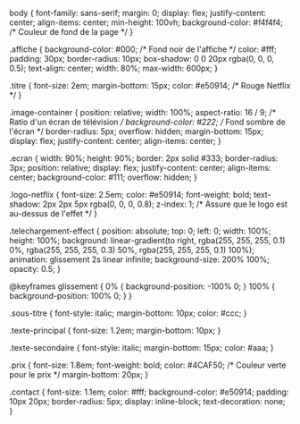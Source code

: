 

body {
    font-family: sans-serif;
    margin: 0;
    display: flex;
    justify-content: center;
    align-items: center;
    min-height: 100vh;
    background-color: #f4f4f4; /* Couleur de fond de la page */
}

.affiche {
    background-color: #000; /* Fond noir de l'affiche */
    color: #fff;
    padding: 30px;
    border-radius: 10px;
    box-shadow: 0 0 20px rgba(0, 0, 0, 0.5);
    text-align: center;
    width: 80%;
    max-width: 600px;
}

.titre {
    font-size: 2em;
    margin-bottom: 15px;
    color: #e50914; /* Rouge Netflix */
}

.image-container {
    position: relative;
    width: 100%;
    aspect-ratio: 16 / 9; /* Ratio d'un écran de télévision */
    background-color: #222; /* Fond sombre de l'écran */
    border-radius: 5px;
    overflow: hidden;
    margin-bottom: 15px;
    display: flex;
    justify-content: center;
    align-items: center;
}

.ecran {
    width: 90%;
    height: 90%;
    border: 2px solid #333;
    border-radius: 3px;
    position: relative;
    display: flex;
    justify-content: center;
    align-items: center;
    background-color: #111;
    overflow: hidden;
}

.logo-netflix {
    font-size: 2.5em;
    color: #e50914;
    font-weight: bold;
    text-shadow: 2px 2px 5px rgba(0, 0, 0, 0.8);
    z-index: 1; /* Assure que le logo est au-dessus de l'effet */
}

.telechargement-effect {
    position: absolute;
    top: 0;
    left: 0;
    width: 100%;
    height: 100%;
    background: linear-gradient(to right, rgba(255, 255, 255, 0.1) 0%, rgba(255, 255, 255, 0.3) 50%, rgba(255, 255, 255, 0.1) 100%);
    animation: glissement 2s linear infinite;
    background-size: 200% 100%;
    opacity: 0.5;
}

@keyframes glissement {
    0% { background-position: -100% 0; }
    100% { background-position: 100% 0; }
}

.sous-titre {
    font-style: italic;
    margin-bottom: 10px;
    color: #ccc;
}

.texte-principal {
    font-size: 1.2em;
    margin-bottom: 10px;
}

.texte-secondaire {
    font-style: italic;
    margin-bottom: 15px;
    color: #aaa;
}

.prix {
    font-size: 1.8em;
    font-weight: bold;
    color: #4CAF50; /* Couleur verte pour le prix */
    margin-bottom: 20px;
}

.contact {
    font-size: 1.1em;
    color: #fff;
    background-color: #e50914;
    padding: 10px 20px;
    border-radius: 5px;
    display: inline-block;
    text-decoration: none;
}
